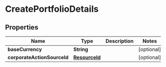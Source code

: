 
# CreatePortfolioDetails

## Properties
Name | Type | Description | Notes
------------ | ------------- | ------------- | -------------
**baseCurrency** | **String** |  |  [optional]
**corporateActionSourceId** | [**ResourceId**](ResourceId.md) |  |  [optional]



